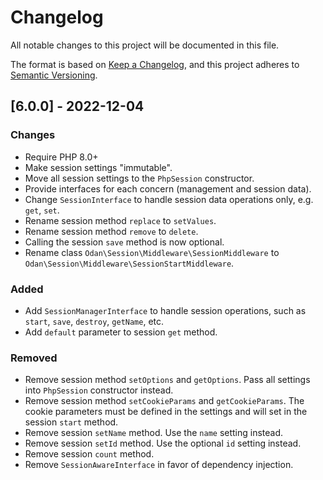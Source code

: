# Changelog

All notable changes to this project will be documented in this file.

The format is based on [Keep a Changelog](https://keepachangelog.com/en/1.0.0/),
and this project adheres to [Semantic Versioning](https://semver.org/spec/v2.0.0.html).

## [6.0.0] - 2022-12-04

### Changes

* Require PHP 8.0+
* Make session settings "immutable".
* Move all session settings to the `PhpSession` constructor.
* Provide interfaces for each concern (management and session data).
* Change `SessionInterface` to handle session data operations only, e.g. `get`, `set`.
* Rename session method `replace` to `setValues`.
* Rename session method `remove` to `delete`.
* Calling the session `save` method is now optional.
* Rename class `Odan\Session\Middleware\SessionMiddleware` to `Odan\Session\Middleware\SessionStartMiddleware`.

### Added

* Add `SessionManagerInterface` to handle session operations, such as `start`, `save`, `destroy`, `getName`, etc.
* Add `default` parameter to session `get` method.

### Removed

* Remove session method `setOptions` and `getOptions`. Pass all settings into `PhpSession` constructor instead.
* Remove session method `setCookieParams` and `getCookieParams`. The cookie parameters must be 
  defined in the settings and will set in the session `start` method.
* Remove session `setName` method. Use the `name` setting instead.
* Remove session `setId` method. Use the optional `id` setting instead.
* Remove session `count` method.
* Remove `SessionAwareInterface` in favor of dependency injection.

